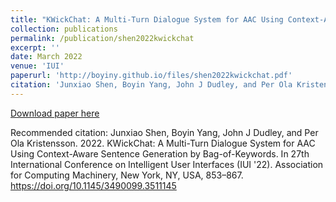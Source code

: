```yaml
---
title: "KWickChat: A Multi-Turn Dialogue System for AAC Using Context-Aware Sentence Generation by Bag-of-Keywords"
collection: publications
permalink: /publication/shen2022kwickchat
excerpt: ''
date: March 2022
venue: 'IUI'
paperurl: 'http://boyiny.github.io/files/shen2022kwickchat.pdf'
citation: 'Junxiao Shen, Boyin Yang, John J Dudley, and Per Ola Kristensson. 2022. KWickChat: A Multi-Turn Dialogue System for AAC Using Context-Aware Sentence Generation by Bag-of-Keywords. In 27th International Conference on Intelligent User Interfaces (IUI 22). Association for Computing Machinery, New York, NY, USA, 853–867. https://doi.org/10.1145/3490099.3511145'
---
```



[Download paper here](http://boyiny.github.io/files/shen2022kwickchat.pdf)

Recommended citation: Junxiao Shen, Boyin Yang, John J Dudley, and Per Ola Kristensson. 2022. KWickChat: A Multi-Turn Dialogue System for AAC Using Context-Aware Sentence Generation by Bag-of-Keywords. In 27th International Conference on Intelligent User Interfaces (IUI '22). Association for Computing Machinery, New York, NY, USA, 853–867. https://doi.org/10.1145/3490099.3511145
